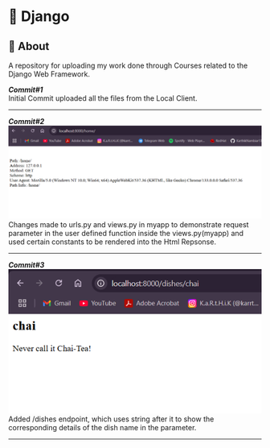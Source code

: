 # 🚀 Django  

## 📌 About  
A repository for uploading my work done through Courses related to the Django Web Framework.  
  
_**Commit#1**_  
Initial Commit uploaded all the files from the Local Client.  

---  
  
_**Commit#2**_  
![Alt text](images/home-commit2.png)  
Changes made to urls.py and views.py in myapp to demonstrate request parameter in the user defined function inside the views.py(myapp) and used certain constants to be rendered into the Html Repsonse.  

---  
  
_**Commit#3**_  
![Alt text](images/dishes-commit3.png)  
Added /dishes endpoint, which uses string after it to show the corresponding details of the dish name in the parameter.  

---  
  
